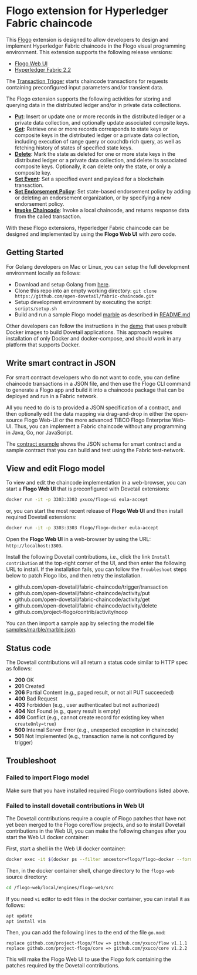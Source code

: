 # Flogo extension for Hyperledger Fabric chaincode

This [Flogo](http://www.flogo.io/) extension is designed to allow developers to design and implement Hyperledger Fabric chaincode in the Flogo visual programming environment. This extension supports the following release versions:

- [Flogo Web UI](http://www.flogo.io/)
- [Hyperledger Fabric 2.2](https://www.hyperledger.org/projects/fabric)

The [Transaction Trigger](trigger/transaction) starts chaincode transactions for requests containing preconfigured input parameters and/or transient data.

The Flogo extension supports the following activities for storing and querying data in the distributed ledger and/or in private data collections.

- [**Put**](activity/put): Insert or update one or more records in the distributed ledger or a private data collection, and optionally update associated compsite keys.
- [**Get**](activity/get): Retrieve one or more records corresponds to state keys or composite keys in the distributed ledger or a private data collection, including execution of range query or couchdb rich query, as well as fetching history of states of specified state keys.
- [**Delete**](activity/delete): Mark the state as deleted for one or more state keys in the distributed ledger or a private data collection, and delete its associated composite keys. Optionally, it can delete only the state, or only a composite key.
- [**Set Event**](activity/setevent): Set a specified event and payload for a blockchain transaction.
- [**Set Endorsement Policy**](activity/endorsement): Set state-based endorsement policy by adding or deleting an endorsement organization, or by specifying a new endorsement policy.
- [**Invoke Chaincode**](activity/invokechaincode): Invoke a local chaincode, and returns response data from the called transaction.

With these Flogo extensions, Hyperledger Fabric chaincode can be designed and implemented by using the **Flogo Web UI** with zero code.

## Getting Started

For Golang developers on Mac or Linux, you can setup the full development environment locally as follows:

- Download and setup Golang from [here](https://golang.org/dl/).
- Clone this repo into an empty working directory: `git clone https://github.com/open-dovetail/fabric-chaincode.git`
- Setup development environment by executing the script: `scripts/setup.sh`
- Build and run a sample Flogo model [marble](./samples/marble) as described in [README.md](./samples/marble/README.md)

Other developers can follow the instructions in the [demo](https://github.com/open-dovetail/demo/tree/master/blockchain/docker) that uses prebuilt Docker images to build Dovetail applications. This approach requires installation of only Docker and docker-compose, and should work in any platform that supports Docker.

## Write smart contract in JSON

For smart contract developers who do not want to code, you can define chaincode transactions in a JSON file, and then use the Flogo CLI command to generate a Flogo app and build it into a chaincode package that can be deployed and run in a Fabric network.

All you need to do is to provided a JSON specification of a contract, and then optionally edit the data mapping via drag-and-drop in either the open-source Flogo Web-UI or the more advanced TIBCO Flogo Enterprise Web-UI. Thus, you can implement a Fabric chaincode without any programming in Java, Go, nor JavaScript.

The [contract example](./contract) shows the JSON schema for smart contract and a sample contract that you can build and test using the Fabric test-network.

## View and edit Flogo model

To view and edit the chaincode implementation in a web-browser, you can start a **Flogo Web UI** that is preconfigured with Dovetail extensions:

```bash
docker run -it -p 3303:3303 yxuco/flogo-ui eula-accept
```

or, you can start the most recent release of **Flogo Web UI** and then install required Dovetail extensions:

```bash
docker run -it -p 3303:3303 flogo/flogo-docker eula-accept
```

Open the **Flogo Web UI** in a web-browser by using the URL: `http://localhost:3303`.

Install the following Dovetail contributions, i.e., click the link `Install contribution` at the top-right corner of the UI, and then enter the following URL to install. If the installation fails, you can follow the `Troubleshoot` steps below to patch Flogo libs, and then retry the installation.

- github.com/open-dovetail/fabric-chaincode/trigger/transaction
- github.com/open-dovetail/fabric-chaincode/activity/put
- github.com/open-dovetail/fabric-chaincode/activity/get
- github.com/open-dovetail/fabric-chaincode/activity/delete
- github.com/project-flogo/contrib/activity/noop

You can then import a sample app by selecting the model file [samples/marble/marble.json](./samples/marble/marble.json).

## Status code

The Dovetail contributions will all return a status code similar to HTTP spec as follows:

- **200** OK
- **201** Created
- **206** Partial Content (e.g., paged result, or not all PUT succeeded)
- **400** Bad Request
- **403** Forbidden (e.g., user authenticated but not authorized)
- **404** Not Found (e.g., query result is empty)
- **409** Conflict (e.g., cannot create record for existing key when `createOnly=true`)
- **500** Internal Server Error (e.g., unexpected exception in chaincode)
- **501** Not Implemented (e.g., transaction name is not configured by trigger)

## Troubleshoot

### Failed to import Flogo model

Make sure that you have installed required Flogo contributions listed above.

### Failed to install dovetail contributions in Web UI

The Dovetail contributions require a couple of Flogo patches that have not yet been merged to the Flogo core/flow projects, and so to install Dovetail contributions in the Web UI, you can make the following changes after you start the Web UI docker container:

First, start a shell in the Web UI docker container:

```bash
docker exec -it $(docker ps --filter ancestor=flogo/flogo-docker --format "{{.ID}}") bash
```

Then, in the docker container shell, change directory to the `flogo-web` source directory:

```bash
cd /flogo-web/local/engines/flogo-web/src
```

If you need `vi` editor to edit files in the docker container, you can install it as follows:

```bash
apt update
apt install vim
```

Then, you can add the following lines to the end of the file `go.mod`:

```script
replace github.com/project-flogo/flow => github.com/yxuco/flow v1.1.1
replace github.com/project-flogo/core => github.com/yxuco/core v1.2.2
```

This will make the Flogo Web UI to use the Flogo fork containing the patches required by the Dovetail contributions.
